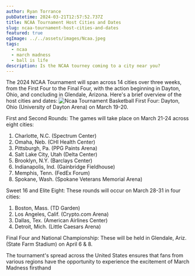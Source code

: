 ```yaml
---
author: Ryan Torrance
pubDatetime: 2024-03-21T12:57:52.737Z
title: NCAA Tournament Host Cities and Dates
slug: ncaa-tournament-host-cities-and-dates
featured: true
ogImage: ../../assets/images/Ncaa.jpeg
tags:
  - ncaa
  - march madness
  - ball is life
description: Is the NCAA tourney coming to a city near you?
---
```


The 2024 NCAA Tournament will span across 14 cities over three weeks, from the First Four to the Final Four, with the action beginning in Dayton, Ohio, and concluding in Glendale, Arizona. Here's a brief overview of the host cities and dates:
![Ncaa Tournament Basketball](@assets/images/Ncaa.jpeg)
First Four: Dayton, Ohio (University of Dayton Arena) on March 19-20.

First and Second Rounds: The games will take place on March 21-24 across eight cities:

1. Charlotte, N.C. (Spectrum Center)
2. Omaha, Neb. (CHI Health Center)
3. Pittsburgh, Pa. (PPG Paints Arena)
4. Salt Lake City, Utah (Delta Center)
5. Brooklyn, N.Y. (Barclays Center)
6. Indianapolis, Ind. (Gainbridge Fieldhouse)
7. Memphis, Tenn. (FedEx Forum)
8. Spokane, Wash. (Spokane Veterans Memorial Arena)

Sweet 16 and Elite Eight: These rounds will occur on March 28-31 in four cities:

1. Boston, Mass. (TD Garden)
2. Los Angeles, Calif. (Crypto.com Arena)
3. Dallas, Tex. (American Airlines Center)
4. Detroit, Mich. (Little Caesars Arena)

Final Four and National Championship:
These will be held in Glendale, Ariz. (State Farm Stadium) on April 6 & 8.

The tournament's spread across the United States ensures that fans from various regions have the opportunity to experience the excitement of March Madness firsthand
